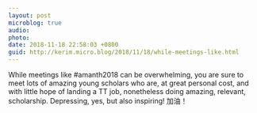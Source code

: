 ```yaml
---
layout: post
microblog: true
audio: 
photo: 
date: 2018-11-18 22:58:03 +0800
guid: http://kerim.micro.blog/2018/11/18/while-meetings-like.html
---
```

While meetings like #amanth2018 can be overwhelming, you are sure to meet lots of amazing young scholars who are, at great personal cost, and with little hope of landing a TT job, nonetheless doing amazing, relevant, scholarship. Depressing, yes, but also inspiring! 加油！
